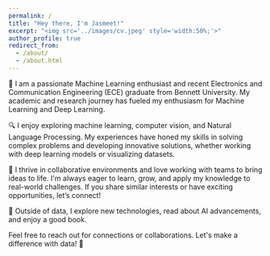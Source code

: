```yaml
---
permalink: /
title: "Hey there, I'm Jasmeet!"
excerpt: "<img src='../images/cv.jpeg' style='width:50%;'>"
author_profile: true
redirect_from: 
  - /about/
  - /about.html
---
```



👋 I am a passionate Machine Learning enthusiast and recent Electronics and Communication Engineering (ECE) graduate from Bennett University. My academic and research journey has fueled my enthusiasm for Machine Learning and Deep Learning.

🔍 I enjoy exploring machine learning, computer vision, and Natural Language Processing. My experiences have honed my skills in solving complex problems and developing innovative solutions, whether working with deep learning models or visualizing datasets.


🤝 I thrive in collaborative environments and love working with teams to bring ideas to life. I'm always eager to learn, grow, and apply my knowledge to real-world challenges. If you share similar interests or have exciting opportunities, let’s connect!

🌟 Outside of data, I explore new technologies, read about AI advancements, and enjoy a good book.

Feel free to reach out for connections or collaborations. Let's make a difference with data! 🚀
